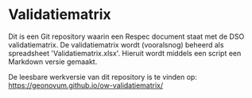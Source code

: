 # Validatiematrix

Dit is een Git repository waarin een Respec document staat met de DSO validatiematrix.
De validatiematrix wordt (vooralsnog) beheerd als spreadsheet
'Validatiematrix.xlsx'. Hieruit wordt middels een script een Markdown versie
gemaakt.

De leesbare werkversie van dit repository is te vinden op: https://geonovum.github.io/ow-validatiematrix/

